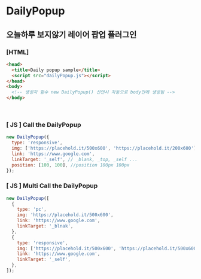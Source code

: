 # DailyPopup

## 오늘하루 보지않기 레이어 팝업 플러그인

  
### [HTML]

```html
<head>
  <title>Daily popup sample</title>
  <script src="dailyPopup.js"></script>
</head>
<body>
  <!-- 생성자 함수 new DailyPopup() 선언시 자동으로 body안에 생성됨 -->
</body>
```

<br/>

### [ JS ] Call the DailyPopup

```js
new DailyPopup({
  type: 'responsive',
  img: ['https://placehold.it/500x600', 'https://placehold.it/200x600'], //[ pc , mobile ]
  link: 'https://www.google.com',
  linkTarget: '_self', // _blank, _top, _self ...
  position: [100, 100], //position 100px 100px
});
```

### [ JS ] Multi Call the DailyPopup

```js
new DailyPopup([
  {
    type: 'pc',
    img: 'https://placehold.it/500x600',
    link: 'https://www.google.com',
    linkTarget: '_blnak',
  },
  {
    type: 'responsive',
    img: ['https://placehold.it/500x600', 'https://placehold.it/500x600'],
    link: 'https://www.google.com',
    linkTarget: '_self',
  },
]);
```
